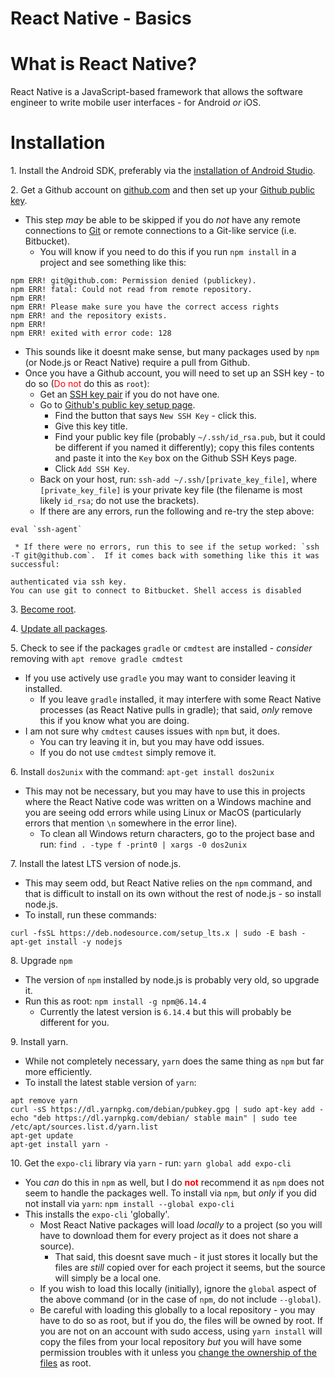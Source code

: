 # React Native - Basics  

# What is React Native?  

React Native is a JavaScript-based framework that allows the software engineer to write mobile user interfaces - for Android _or_ iOS.  

# Installation  

1\. Install the Android SDK, preferably via the [installation of Android Studio](learn_to_code/android/android_studio?id=installation).  

2\. Get a Github account on [github.com](https://github.com) and then set up your [Github public key](https://github.com/settings/keys).  
   * This step _may_ be able to be skipped if you do _not_ have any remote connections to [Git](learn_to_code/git/) or remote connections to a Git-like service (i.e. Bitbucket).  
     * You will know if you need to do this if you run `npm install` in a project and see something like this:  
```  
npm ERR! git@github.com: Permission denied (publickey).
npm ERR! fatal: Could not read from remote repository.
npm ERR! 
npm ERR! Please make sure you have the correct access rights
npm ERR! and the repository exists.
npm ERR! 
npm ERR! exited with error code: 128
```  
   * This sounds like it doesnt make sense, but many packages used by `npm` (or Node.js or React Native) require a pull from Github. 
   * Once you have a Github account, you will need to set up an SSH key - to do so (<font color="red">Do not</font> do this as `root`):  
     * Get an [SSH key pair](operating_systems/ubuntu/linux_notes?id=ssh-key-setup) if you do not have one.  
	 * Go to [Github's public key setup page](https://github.com/settings/keys).  
	   * Find the button that says `New SSH Key` - click this. 
	   * Give this key title. 
	   * Find your public key file (probably `~/.ssh/id_rsa.pub`, but it could be different if you named it differently); copy this files contents and paste it into the `Key` box on the Github SSH Keys page.
	   * Click `Add SSH Key`.
     * Back on your host, run: `ssh-add ~/.ssh/[private_key_file]`, where `[private_key_file]` is your private key file (the filename is most likely `id_rsa`; do not use the brackets).  
     * If there are any errors, run the following and re-try the step above: 
```
eval `ssh-agent`
```  

     * If there were no errors, run this to see if the setup worked: `ssh -T git@github.com`.  If it comes back with something like this it was successful:  
```  
authenticated via ssh key.
You can use git to connect to Bitbucket. Shell access is disabled
```     

3\. [Become root](/operating_systems/ubuntu/linux_notes?id=becoming-root).  

4\. [Update all packages](/operating_systems/ubuntu/linux_notes?id=updating-upgrading-all-packages).  

5\. Check to see if the packages `gradle` or `cmdtest` are installed - _consider_ removing with `apt remove gradle cmdtest`
   * If you use actively use `gradle` you may want to consider leaving it installed.  
     * If you leave `gradle` installed, it may interfere with some React Native processes (as React Native pulls in gradle); that said, _only_ remove this if you know what you are doing.  
   * I am not sure why `cmdtest` causes issues with `npm` but, it does. 
     * You can try leaving it in, but you may have odd issues.  
	 * If you do not use `cmdtest` simply remove it.  

6\. Install `dos2unix` with the command: `apt-get install dos2unix`  
   * This may not be necessary, but you may have to use this in projects where the React Native code was written on a Windows machine and you are seeing odd errors while using Linux or MacOS (particularly errors that mention `\n` somewhere in the error line).  
     * To clean all Windows return characters, go to the project base and run: `find . -type f -print0 | xargs -0 dos2unix`  

7\. Install the latest LTS version of node.js. 
   * This may seem odd, but React Native relies on the `npm` command, and that is difficult to install on its own without the rest of node.js - so install node.js.  
   * To install, run these commands:
```  
curl -fsSL https://deb.nodesource.com/setup_lts.x | sudo -E bash -
apt-get install -y nodejs
```  
   
8\. Upgrade `npm`
   * The version of `npm` installed by node.js is probably very old, so upgrade it.  
   * Run this as root: `npm install -g npm@6.14.4`  
     * Currently the latest version is `6.14.4` but this will probably be different for you.  

9\. Install yarn.
   * While not completely necessary, `yarn` does the same thing as `npm` but far more efficiently.  
   * To install the latest stable version of `yarn`:  
```  
apt remove yarn
curl -sS https://dl.yarnpkg.com/debian/pubkey.gpg | sudo apt-key add -
echo "deb https://dl.yarnpkg.com/debian/ stable main" | sudo tee /etc/apt/sources.list.d/yarn.list
apt-get update
apt-get install yarn -   
```  

10\. Get the `expo-cli` library via `yarn` - run: `yarn global add expo-cli`  
   * You _can_ do this in `npm` as well, but I do **<font color="red">not</font>** recommend it as `npm` does not seem to handle the packages well. To install via `npm`, but _only_ if you did not install via `yarn`: `npm install --global expo-cli`  
   * This installs the `expo-cli` 'globally'.
     * Most React Native packages will load _locally_ to a project (so you will have to download them for every project as it does not share a source).  
       * That said, this doesnt save much - it just stores it locally but the files are _still_ copied over for each project it seems, but the source will simply be a local one.  
     * If you wish to load this locally (initially), ignore the `global` aspect of the above command (or in the case of `npm`, do not include `--global`).  
     * Be careful with loading this globally to a local repository - you may have to do so as root, but if you do, the files will be owned by root. If you are not on an account with sudo access, using `yarn install` will copy the files from your local repository _but_ you will have some permission troubles with it unless you [change the ownership of the files](operating_systems/ubuntu/linux_notes?id=changing-ownership-of-files) as root.  

	 
